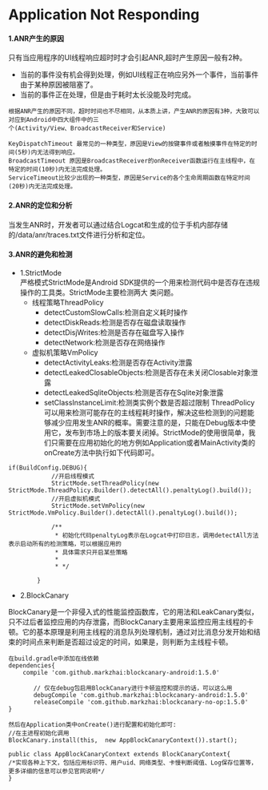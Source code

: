 # Application Not Responding

#### 1.ANR产生的原因
只有当应用程序的UI线程响应超时时才会引起ANR,超时产生原因一般有2种。
* 当前的事件没有机会得到处理，例如UI线程正在响应另外一个事件，当前事件由于某种原因被阻塞了。
* 当前的事件正在处理，但是由于耗时太长没能及时完成。

```
根据ANR产生的原因不同，超时时间也不尽相同，从本质上讲，产生ANR的原因有3种，大致可以对应到Android中四大组件中的三
个(Activity/View、BroadcastReceiver和Service)

KeyDispatchTimeout 最常见的一种类型，原因是View的按键事件或者触摸事件在特定的时间(5秒)内无法得到响应。
BroadcastTimeout 原因是BroadcastReceiver的onReceiver函数运行在主线程中，在特定的时间(10秒)内无法完成处理。
ServiceTimeout比较少出现的一种类型，原因是Service的各个生命周期函数在特定时间(20秒)内无法完成处理。

```

#### 2.ANR的定位和分析
当发生ANR时，开发者可以通过结合Logcat和生成的位于手机内部存储的/data/anr/traces.txt文件进行分析和定位。

#### 3.ANR的避免和检测
* 1.StrictMode
<br>严格模式StrictMode是Android SDK提供的一个用来检测代码中是否存在违规操作的工具类。StrictMode主要检测两大
类问题。
  * 线程策略ThreadPolicy
     *  detectCustomSlowCalls:检测自定义耗时操作
     *  detectDiskReads:检测是否存在磁盘读取操作
     *  detectDisjWrites:检测是否存在磁盘写入操作
     *  detectNetwork:检测是否存在网络操作
  * 虚拟机策略VmPolicy
     * detectActivityLeaks:检测是否存在Activity泄露
     * detectLeakedClosableObjects:检测是否存在未关闭Closable对象泄露
     * detectLeakedSqliteObjects:检测是否存在Sqlite对象泄露
     * setClassInstanceLimit:检测类实例个数是否超过限制
ThreadPolicy可以用来检测可能存在的主线程耗时操作，解决这些检测到的问题能够减少应用发生ANR的概率。需要注意的是，只能在Debug版本中使用它，发布到市场上的版本要关闭掉。StrictMode的使用很简单，我们只需要在应用初始化的地方例如Application或者MainActivity类的onCreate方法中执行如下代码即可。
```
if(BuildConfig.DEBUG){
			//开启线程模式
			StrictMode.setThreadPolicy(new StrictMode.ThreadPolicy.Builder().detectAll().penaltyLog().build());
			//开启虚拟机模式
			StrictMode.setVmPolicy(new StrictMode.VmPolicy.Builder().detectAll().penaltyLog().build());

			/**
			 * 初始化代码penaltyLog表示在Logcat中打印日志，调用detectAll方法表示启动所有的检测策略，可以根据应用的
			 * 具体需求只开启某些策略
			 *
			 * */

		}
```
* 2.BlockCanary

BlockCanary是一个非侵入式的性能监控函数库，它的用法和LeakCanary类似，只不过后者监控应用的内存泄露，而BlockCanary主要用来监控应用主线程的卡顿。它的基本原理是利用主线程的消息队列处理机制，通过对比消息分发开始和结束的时间点来判断是否超过设定的时间，如果是，则判断为主线程卡顿。
```
在build.gradle中添加在线依赖
dependencies{
	compile 'com.github.markzhai:blockcanary-android:1.5.0'

       // 仅在debug包启用BlockCanary进行卡顿监控和提示的话，可以这么用
       debugCompile 'com.github.markzhai:blockcanary-android:1.5.0'
       releaseCompile 'com.github.markzhai:blockcanary-no-op:1.5.0'
}

然后在Application类中onCreate()进行配置和初始化即可:
//在主进程初始化调用
BlockCanary.install(this,  new AppBlockCanaryContext()).start();

public class AppBlockCanaryContext extends BlockCanaryContext{
/*实现各种上下文，包括应用标识符、用户uid、网络类型、卡慢判断阈值、Log保存位置等，更多详细的信息可以参见官网说明*/
}



```

